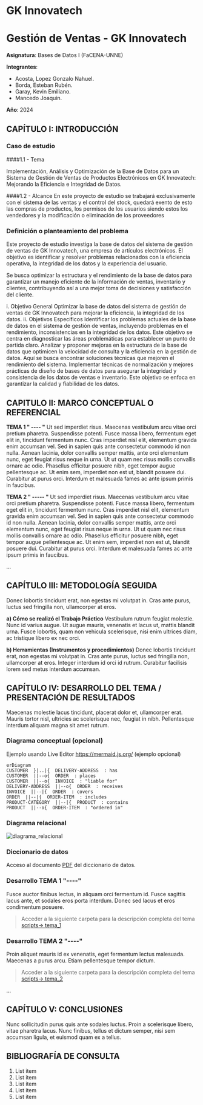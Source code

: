 # GK Innovatech
    

# Gestión de Ventas - GK Innovatech

**Asignatura**: Bases de Datos I (FaCENA-UNNE)

**Integrantes**:
 - Acosta, Lopez Gonzalo Nahuel.
 - Borda, Esteban Rubén.
 - Garay, Kevin Emiliano.
 - Mancedo Joaquin.

**Año**: 2024

## CAPÍTULO I: INTRODUCCIÓN

### Caso de estudio

####1.1 -	Tema

Implementación, Análisis y Optimización de la Base de Datos para un Sistema de Gestión de Ventas de Productos Electrónicos en GK Innovatech: Mejorando la Eficiencia e Integridad de Datos.


####1.2 - Alcance
En este proyecto de estudio se trabajará exclusivamente con el sistema de las ventas y el control del stock, quedará exento de esto las compras de productos, los permisos de los usuarios siendo estos los vendedores  y la modificación o eliminación de los proveedores

### Definición o planteamiento del problema

Este proyecto de estudio investiga la base de datos del sistema de gestión de ventas de GK Innovatech, una empresa de artículos electrónicos. El objetivo es identificar y resolver problemas relacionados con la eficiencia operativa, la integridad de los datos y la experiencia del usuario. 

Se busca optimizar la estructura y el rendimiento de la base de datos para garantizar un manejo eficiente de la información de ventas, inventario y clientes, contribuyendo así a una mejor toma de decisiones y satisfacción del cliente.

i. Objetivo General
    Optimizar la base de datos del sistema de gestión de ventas de GK Innovatech para mejorar la eficiencia, la integridad de los datos.
ii. Objetivos Específicos
    Identificar los problemas actuales de la base de datos en el sistema de gestión de ventas, incluyendo problemas en el rendimiento, inconsistencias en la integridad de los datos. 
        Este objetivo se centra en diagnosticar las áreas problemáticas para establecer un punto de partida claro.
    Analizar y proponer mejoras en la estructura de la base de datos que optimicen la velocidad de consulta y la eficiencia en la gestión de datos.
        Aquí se busca encontrar soluciones técnicas que mejoren el rendimiento del sistema.
    Implementar técnicas de normalización y mejores prácticas de diseño de bases de datos para asegurar la integridad y consistencia de los datos de ventas e inventario.
        Este objetivo se enfoca en garantizar la calidad y fiabilidad de los datos.


## CAPITULO II: MARCO CONCEPTUAL O REFERENCIAL

**TEMA 1 " ---- "** 
Ut sed imperdiet risus. Maecenas vestibulum arcu vitae orci pretium pharetra. Suspendisse potenti. Fusce massa libero, fermentum eget elit in, tincidunt fermentum nunc. Cras imperdiet nisl elit, elementum gravida enim accumsan vel. Sed in sapien quis ante consectetur commodo id non nulla. Aenean lacinia, dolor convallis semper mattis, ante orci elementum nunc, eget feugiat risus neque in urna. Ut ut quam nec risus mollis convallis ornare ac odio. Phasellus efficitur posuere nibh, eget tempor augue pellentesque ac. Ut enim sem, imperdiet non est ut, blandit posuere dui. Curabitur at purus orci. Interdum et malesuada fames ac ante ipsum primis in faucibus.


**TEMA 2 " ----- "** 
Ut sed imperdiet risus. Maecenas vestibulum arcu vitae orci pretium pharetra. Suspendisse potenti. Fusce massa libero, fermentum eget elit in, tincidunt fermentum nunc. Cras imperdiet nisl elit, elementum gravida enim accumsan vel. Sed in sapien quis ante consectetur commodo id non nulla. Aenean lacinia, dolor convallis semper mattis, ante orci elementum nunc, eget feugiat risus neque in urna. Ut ut quam nec risus mollis convallis ornare ac odio. Phasellus efficitur posuere nibh, eget tempor augue pellentesque ac. Ut enim sem, imperdiet non est ut, blandit posuere dui. Curabitur at purus orci. Interdum et malesuada fames ac ante ipsum primis in faucibus.

...

## CAPÍTULO III: METODOLOGÍA SEGUIDA 

Donec lobortis tincidunt erat, non egestas mi volutpat in. Cras ante purus, luctus sed fringilla non, ullamcorper at eros.

 **a) Cómo se realizó el Trabajo Práctico**
Vestibulum rutrum feugiat molestie. Nunc id varius augue. Ut augue mauris, venenatis et lacus ut, mattis blandit urna. Fusce lobortis, quam non vehicula scelerisque, nisi enim ultrices diam, ac tristique libero ex nec orci.

 **b) Herramientas (Instrumentos y procedimientos)**
Donec lobortis tincidunt erat, non egestas mi volutpat in. Cras ante purus, luctus sed fringilla non, ullamcorper at eros. Integer interdum id orci id rutrum. Curabitur facilisis lorem sed metus interdum accumsan. 


## CAPÍTULO IV: DESARROLLO DEL TEMA / PRESENTACIÓN DE RESULTADOS 

Maecenas molestie lacus tincidunt, placerat dolor et, ullamcorper erat. Mauris tortor nisl, ultricies ac scelerisque nec, feugiat in nibh. Pellentesque interdum aliquam magna sit amet rutrum. 



### Diagrama conceptual (opcional)
Ejemplo usando Live Editor https://mermaid.js.org/ (ejemplo opcional)
```mermaid
erDiagram
CUSTOMER  }|..|{  DELIVERY-ADDRESS  : has
CUSTOMER  ||--o{  ORDER  : places
CUSTOMER  ||--o{  INVOICE  : "liable for"
DELIVERY-ADDRESS  ||--o{  ORDER  : receives
INVOICE  ||--|{  ORDER  : covers
ORDER  ||--|{  ORDER-ITEM  : includes
PRODUCT-CATEGORY  ||--|{  PRODUCT  : contains
PRODUCT  ||--o{  ORDER-ITEM  : "ordered in"
```
### Diagrama relacional
![diagrama_relacional](https://github.com/dovillegas/basesdatos_proyecto_estudio/blob/main/doc/image_relational.png)

### Diccionario de datos

Acceso al documento [PDF](doc/diccionario_datos.pdf) del diccionario de datos.


### Desarrollo TEMA 1 "----"

Fusce auctor finibus lectus, in aliquam orci fermentum id. Fusce sagittis lacus ante, et sodales eros porta interdum. Donec sed lacus et eros condimentum posuere. 

> Acceder a la siguiente carpeta para la descripción completa del tema [scripts-> tema_1](script/tema01_nombre_tema)

### Desarrollo TEMA 2 "----"

Proin aliquet mauris id ex venenatis, eget fermentum lectus malesuada. Maecenas a purus arcu. Etiam pellentesque tempor dictum. 

> Acceder a la siguiente carpeta para la descripción completa del tema [scripts-> tema_2](script/tema02_nombre_tema)

... 


## CAPÍTULO V: CONCLUSIONES

Nunc sollicitudin purus quis ante sodales luctus. Proin a scelerisque libero, vitae pharetra lacus. Nunc finibus, tellus et dictum semper, nisi sem accumsan ligula, et euismod quam ex a tellus. 



## BIBLIOGRAFÍA DE CONSULTA

 1. List item
 2. List item
 3. List item
 4. List item
 5. List item

